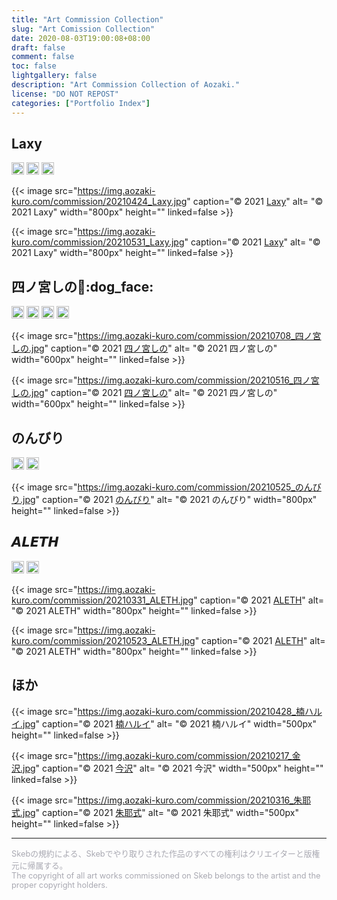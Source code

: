 ```yaml
---
title: "Art Commission Collection"
slug: "Art Comission Collection"
date: 2020-08-03T19:00:08+08:00
draft: false
comment: false
toc: false
lightgallery: false
description: "Art Commission Collection of Aozaki."
license: "DO NOT REPOST"
categories: ["Portfolio Index"]
---
```


## Laxy

<p>
<a href="https://twitter.com/laxyiii"><img src="https://img.shields.io/badge/Twitter-@laxyiii-0075bd?style=flat-square&logo=twitter" height="20"></img></a> <a href="https://www.pixiv.net/users/11373368"><img src="https://img.shields.io/badge/Pixiv-Laxy-0096FA?style=flat-square&logo=pixiv" height="20"></img></a> <a href="https://space.bilibili.com/11364339"><img src="https://img.shields.io/badge/Bilibili-Laxyiii-ea7b99?style=flat-square&logo=bilibili&logoColor=ea7b99" height="20"></img></a>
</p>

{{< image src="https://img.aozaki-kuro.com/commission/20210424_Laxy.jpg" caption="© 2021 [Laxy](https://twitter.com/laxyiii/status/1385985122332155908)" alt= "© 2021 Laxy" width="800px" height="" linked=false >}}

{{< image src="https://img.aozaki-kuro.com/commission/20210531_Laxy.jpg" caption="© 2021 [Laxy](https://twitter.com/laxyiii/status/1402415053567975424)" alt= "© 2021 Laxy" width="800px" height="" linked=false >}}

## 四ノ宮しの:bread::dog_face:

<p>
<a href="https://twitter.com/sinosino141"><img src="https://img.shields.io/badge/Twitter-@sinosino141-0075bd?style=flat-square&logo=twitter" height="20"></img></a> <a href="https://www.pixiv.net/users/57822910"><img src="https://img.shields.io/badge/Pixiv-四ノ宮しの-0096FA?style=flat-square&logo=pixiv" height="20"></img></a> <a href="https://skeb.jp/@sinosino141"><img src="https://img.aozaki-kuro.com/commission/skeb-四ノ宮しの.svg" height="20"></img></a> <a href="https://www.youtube.com/channel/UCVSo57Qzt2JtuTqE-pLBHCA"><img src="https://img.shields.io/badge/YouTube-Shinomiya%20Channel-d40000?style=flat-square&logo=youtube" height="20"></img></a>
</p>

{{< image src="https://img.aozaki-kuro.com/commission/20210708_四ノ宮しの.jpg" caption="© 2021 [四ノ宮しの](https://twitter.com/sinosino141/status/1413111074363113475)" alt= "© 2021 四ノ宮しの" width="600px" height="" linked=false >}}

{{< image src="https://img.aozaki-kuro.com/commission/20210516_四ノ宮しの.jpg" caption="© 2021 [四ノ宮しの](https://twitter.com/sinosino141/status/1393899030342782977)" alt= "© 2021 四ノ宮しの" width="600px" height="" linked=false >}}

## のんびり

<p>
<a href="https://twitter.com/nonbi_re"><img src="https://img.shields.io/badge/Twitter-@nonbi__re-0075bd?style=flat-square&logo=twitter" height="20"></img></a> <a href="https://www.pixiv.net/users/8249246"><img src="https://img.shields.io/badge/Pixiv-のんびり-0096FA?style=flat-square&logo=pixiv" height="20"></img></a>
</p>

{{< image src="https://img.aozaki-kuro.com/commission/20210525_のんびり.jpg" caption="© 2021 [のんびり](https://twitter.com/nonbi_re/status/1397497316060270600)" alt= "© 2021 のんびり" width="800px" height="" linked=false >}}

## 𝘼𝙇𝙀𝙏𝙃

<p>
<a href="https://twitter.com/riva_poul"><img src="https://img.shields.io/badge/Twitter-@riva__poul-0075bd?style=flat-square&logo=twitter" height="20"></img></a> <a href="https://www.pixiv.net/users/37739877"><img src="https://img.shields.io/badge/Pixiv-𝘼𝙇𝙀𝙏𝙃-0096FA?style=flat-square&logo=pixiv" height="20"></img></a>
</p>

{{< image src="https://img.aozaki-kuro.com/commission/20210331_ALETH.jpg" caption="© 2021 [ALETH](https://twitter.com/riva_poul/status/1377187662084341760)" alt= "© 2021 ALETH" width="800px" height="" linked=false >}}

{{< image src="https://img.aozaki-kuro.com/commission/20210523_ALETH.jpg" caption="© 2021 [ALETH](https://twitter.com/riva_poul/status/1396390446390300674)" alt= "© 2021 ALETH" width="800px" height="" linked=false >}}

## ほか

{{< image src="https://img.aozaki-kuro.com/commission/20210428_楠ハルイ.jpg" caption="© 2021 [楠ハルイ](https://twitter.com/hr_x9_/status/1387324035655036930)" alt= "© 2021 楠ハルイ" width="500px" height="" linked=false >}}

{{< image src="https://img.aozaki-kuro.com/commission/20210217_金沢.jpg" caption="© 2021 [今沢](https://twitter.com/animarcat)" alt= "© 2021 今沢" width="500px" height="" linked=false >}}

{{< image src="https://img.aozaki-kuro.com/commission/20210316_朱耶式.jpg" caption="© 2021 [朱耶式](https://twitter.com/akaya_siki/status/1371584249745186817)" alt= "© 2021 朱耶式" width="500px" height="" linked=false >}}

---

<p style="font-size: 0.8rem; color: #a9a9b2">
Skebの規約による、Skebでやり取りされた作品のすべての権利はクリエイターと版権元に帰属する。
<br>
The copyright of all art works commissioned on Skeb belongs to the artist and the proper copyright holders.
</p>
